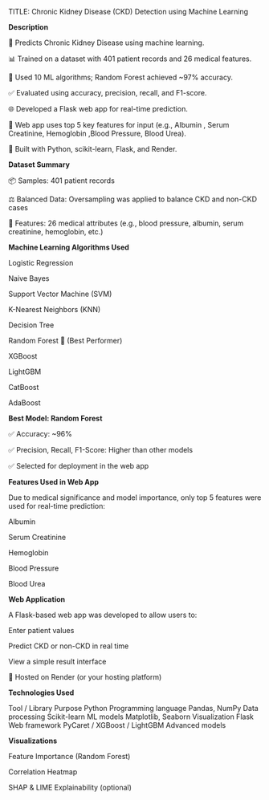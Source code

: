 TITLE:
Chronic Kidney Disease (CKD) Detection using Machine Learning

**Description**

🧠 Predicts Chronic Kidney Disease using machine learning.

📊 Trained on a dataset with 401 patient records and 26 medical features.

🤖 Used 10 ML algorithms; Random Forest achieved ~97% accuracy.

✅ Evaluated using accuracy, precision, recall, and F1-score.

🌐 Developed a Flask web app for real-time prediction.

🔬 Web app uses top 5 key features for input (e.g., Albumin
 , Serum Creatinine, Hemoglobin ,Blood Pressure, Blood Urea).
 
💾 Built with Python, scikit-learn, Flask, and Render.


**Dataset Summary**

📦 Samples: 401 patient records

⚖️ Balanced Data: Oversampling was applied to balance CKD and non-CKD cases

🧬 Features: 26 medical attributes (e.g., blood pressure, albumin, serum creatinine, hemoglobin, etc.)

**Machine Learning Algorithms Used**

Logistic Regression

Naive Bayes

Support Vector Machine (SVM)

K-Nearest Neighbors (KNN)

Decision Tree

Random Forest 🌟 (Best Performer)

XGBoost

LightGBM

CatBoost

AdaBoost

**Best Model: Random Forest**

✅ Accuracy: ~96%

✅ Precision, Recall, F1-Score: Higher than other models

✅ Selected for deployment in the web app

**Features Used in Web App**

Due to medical significance and model importance, only top 5 features were used for real-time prediction:

Albumin

Serum Creatinine

Hemoglobin

Blood Pressure

Blood Urea

**Web Application**

A Flask-based web app was developed to allow users to:

Enter patient values

Predict CKD or non-CKD in real time

View a simple result interface

🚀 Hosted on Render (or your hosting platform)

**Technologies Used**

Tool / Library	Purpose
Python	Programming language
Pandas, NumPy	Data processing
Scikit-learn	ML models
Matplotlib, Seaborn	Visualization
Flask	Web framework
PyCaret / XGBoost / LightGBM	Advanced models

**Visualizations**

Feature Importance (Random Forest)

Correlation Heatmap

SHAP & LIME Explainability (optional)







